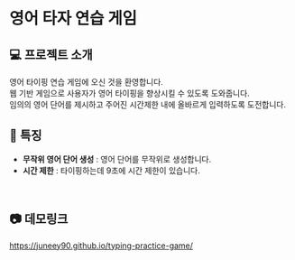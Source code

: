 # 영어 타자 연습 게임

## 💻 프로젝트 소개
영어 타이핑 연습 게임에 오신 것을 환영합니다.<br>
웹 기반 게임으로 사용자가 영어 타이핑을 향상시킬 수 있도록 도와줍니다.<br>
임의의 영어 단어를 제시하고 주어진 시간제한 내에 올바르게 입력하도록 도전합니다.<br>

## 📌 특징
<ul>
  <li><strong>무작위 영어 단어 생성</strong> : 영어 단어를 무작위로 생성합니다.</li>
  <li><strong>시간 제한</strong> : 타이핑하는데 9초에 시간 제한이 있습니다.</li>
</ul>
<br>

## 📷 데모링크
https://juneey90.github.io/typing-practice-game/
